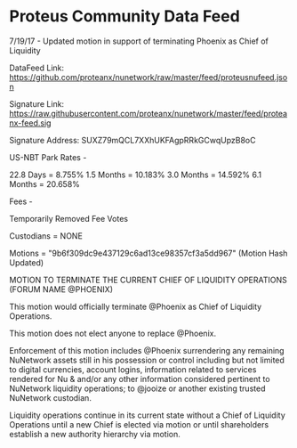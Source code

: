 # Proteus Community Data Feed

7/19/17 - Updated motion in support of terminating Phoenix as Chief of Liquidity

DataFeed Link: https://github.com/proteanx/nunetwork/raw/master/feed/proteusnufeed.json

Signature Link: https://raw.githubusercontent.com/proteanx/nunetwork/master/feed/proteanx-feed.sig

Signature Address: SUXZ79mQCL7XXhUKFAgpRRkGCwqUpzB8oC

US-NBT Park Rates - 

22.8 Days  =  8.755%
1.5 Months = 10.183%
3.0 Months = 14.592%
6.1 Months = 20.658%

Fees - 

Temporarily Removed Fee Votes

Custodians =  NONE

Motions =  "9b6f309dc9e437129c6ad13ce98357cf3a5dd967" (Motion Hash Updated)

MOTION TO TERMINATE THE CURRENT CHIEF OF LIQUIDITY OPERATIONS (FORUM NAME @PHOENIX)

This motion would officially terminate @Phoenix as Chief of Liquidity Operations.

This motion does not elect anyone to replace @Phoenix.

Enforcement of this motion includes @Phoenix surrendering any remaining NuNetwork assets still in his possession or control including but not limited to digital currencies, account logins, information related to services rendered for Nu & and/or any other information considered pertinent to NuNetwork liquidity operations; to @jooize or another existing trusted NuNetwork custodian.

Liquidity operations continue in its current state without a Chief of Liquidity Operations until a new Chief is elected via motion or until shareholders establish a new authority hierarchy via motion.
